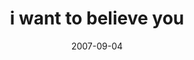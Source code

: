 ---
layout: base.njk
title : 'i want to believe you' 
view_title : 'i want to believe you' 
year : '2007' 
date : '2007-09-04' 
img_file : '/drawing/iwanttobelieveyou.png' 
html_file : 'iwanttobelieveyou' 
next_html : 'acceptthatyoureoutofyourmind.html' 
year_order : '128' 
permalink : "title/{{html_file}}.html"
---